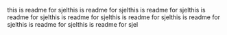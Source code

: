 this is readme for sjelthis is readme for sjelthis is readme for sjelthis is readme for sjelthis is readme for sjelthis is readme for sjelthis is readme for sjelthis is readme for sjelthis is readme for sjel
